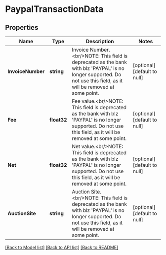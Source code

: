# PaypalTransactionData

## Properties
Name | Type | Description | Notes
------------ | ------------- | ------------- | -------------
**InvoiceNumber** | **string** | Invoice Number.&lt;br/&gt;NOTE: This field is deprecated as the bank with blz &#39;PAYPAL&#39; is no longer supported. Do not use this field, as it will be removed at some point. | [optional] [default to null]
**Fee** | **float32** | Fee value.&lt;br/&gt;NOTE: This field is deprecated as the bank with blz &#39;PAYPAL&#39; is no longer supported. Do not use this field, as it will be removed at some point. | [optional] [default to null]
**Net** | **float32** | Net value.&lt;br/&gt;NOTE: This field is deprecated as the bank with blz &#39;PAYPAL&#39; is no longer supported. Do not use this field, as it will be removed at some point. | [optional] [default to null]
**AuctionSite** | **string** | Auction Site.&lt;br/&gt;NOTE: This field is deprecated as the bank with blz &#39;PAYPAL&#39; is no longer supported. Do not use this field, as it will be removed at some point. | [optional] [default to null]

[[Back to Model list]](../README.md#documentation-for-models) [[Back to API list]](../README.md#documentation-for-api-endpoints) [[Back to README]](../README.md)


